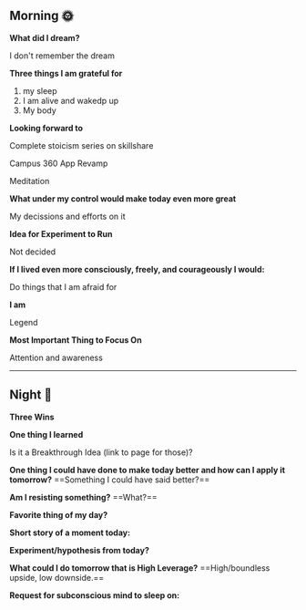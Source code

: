 ## Morning 🌞

**What did I dream?**

I don't remember the dream

**Three things I am grateful for**

1. my sleep
2. I am alive and wakedp up
3. My body

  

**Looking forward to**

Complete stoicism series on skillshare

Campus 360 App Revamp

Meditation

**What under my control would make today even more great**

My decissions and efforts on it

**Idea for Experiment to Run**

Not decided

**If I lived even more consciously, freely, and courageously I would:**

Do things that I am afraid for

**I am**

Legend

**Most Important Thing to Focus On**

Attention and awareness

  

---

## Night 🌛

**Three Wins**

  

**One thing I learned**

  

Is it a Breakthrough Idea (link to page for those)?

  

**One thing I could have done to make today better and how can I apply it tomorrow?** ==Something I could have said better?==

  

**Am I resisting something?** ==What?==

  

**Favorite thing of my day?**

  

**Short story of a moment today:**

  

**Experiment/hypothesis from today?**

  

**What could I do tomorrow that is High Leverage?** ==High/boundless upside, low downside.==

  

**Request for subconscious mind to sleep on:**